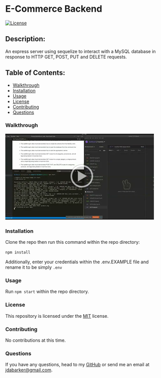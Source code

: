 # E-Commerce Backend

[![License](https://img.shields.io/badge/License-MIT-yellow.svg)](https://opensource.org/licenses/MIT)

## Description:

An express server using sequelize to interact with a MySQL database in response to HTTP GET, POST, PUT and DELETE requests.

## Table of Contents:

- [Walkthrough](#Walkthrough)
- [Installation](#installation)
- [Usage](#usage)
- [License](#license)
- [Contributing](#contributing)
- [Questions](#questions)

### Walkthrough

[![Watch the video](./assets/img/walkthrough.png)](https://drive.google.com/file/d/1F0otsr1ae-gM2bMNkwMkoxWsIizfb_5q/view?usp=sharing)

### Installation

Clone the repo then run this command within the repo directory:

`npm install`

Additionally, enter your credentials within the .env.EXAMPLE file and rename it to be simply `.env`

### Usage

Run `npm start` within the repo directory.

### License

This repository is licensed under the [MIT](https://opensource.org/licenses/MIT) license.

### Contributing

No contributions at this time.

### Questions

If you have any questions, head to my [GitHub](https://github.com/DandyCodes) or send me an email at jdabarker@gmail.com.

